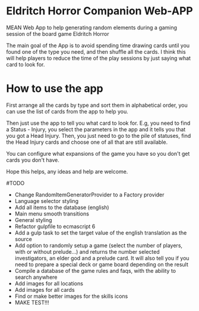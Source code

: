 # Eldritch Horror Companion Web-APP

MEAN Web App to help generating random elements during a gaming session of the board game Eldritch Horror

The main goal of the App is to avoid spending time drawing cards until you found one of the type you need, and then shuffle all the cards. I think this will help players to reduce the time of the play sessions by just saying what card to look for.

# How to use the app

First arrange all the cards by type and sort them in alphabetical order, you can use the list of cards from the app to help you.

Then just use the app to tell you what card to look for. E.g, you need to find a Status - Injury, you select the parameters in the app and it tells you that you got a Head Injury. Then, you just need to go to the pile of statuses, find the Head Injury cards and choose one of all that are still available.

You can configure what expansions of the game you have so you don't get cards you don't have.

Hope this helps, any ideas and help are welcome.

#TODO

* Change RandomItemGeneratorProvider to a Factory provider
* Language selector styling
* Add all items to the database (english)
* Main menu smooth transitions
* General styling
* Refactor gulpfile to ecmascript 6
* Add a gulp task to set the target value of the english translation as the source
* Add option to randomly setup a game (select the number of players, with or without prelude...) and returns the number
selected investigators, an elder god and a prelude card. It will also tell you if you need to prepare a special deck or
game board depending on the result
* Compile a database of the game rules and faqs, with the ability to search anywhere 
* Add images for all locations
* Add images for all cards
* Find or make better images for the skills icons
* MAKE TEST!!!